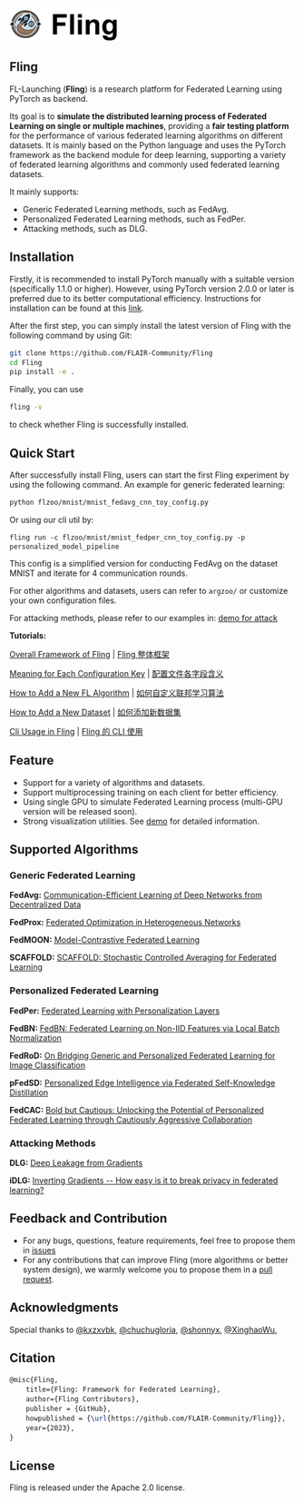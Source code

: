 <img src="./README.assets/fling.png" style="zoom: 25%;" />

## Fling

FL-Launching (**Fling**) is a research platform for Federated Learning using PyTorch as backend. 

Its goal is to **simulate the distributed learning process of Federated Learning on single or multiple machines**, providing a **fair testing platform** for the performance of various federated learning algorithms on different datasets. It is mainly based on the Python language and uses the PyTorch framework as the backend module for deep learning, supporting a variety of federated learning algorithms and commonly used federated learning datasets.

It mainly supports:

- Generic Federated Learning methods, such as FedAvg.
- Personalized Federated Learning methods, such as FedPer.
- Attacking methods, such as DLG.

## Installation

Firstly, it is recommended to install PyTorch manually with a suitable version (specifically 1.1.0 or higher). However, using PyTorch version 2.0.0 or later is preferred due to its better computational efficiency. Instructions for installation can be found at this [link](https://pytorch.org/get-started/locally/).

After the first step, you can simply install the latest version of Fling with the following command by using Git:

```bash
git clone https://github.com/FLAIR-Community/Fling
cd Fling
pip install -e .
```

Finally, you can use

```bash
fling -v
```

to check whether Fling is successfully installed.

## Quick Start

After successfully install Fling, users can start the first Fling experiment by using the following command. An example for generic federated learning:

```bash
python flzoo/mnist/mnist_fedavg_cnn_toy_config.py
```

Or using our cli util by:

```shell
fling run -c flzoo/mnist/mnist_fedper_cnn_toy_config.py -p personalized_model_pipeline
```

This config is a simplified version for conducting FedAvg on the dataset MNIST and iterate for 4 communication rounds.

For other algorithms and datasets, users can refer to `argzoo/` or customize your own configuration files.

For attacking methods, please refer to our examples in: [demo for attack](https://github.com/FLAIR-Community/Fling/blob/main/fling/utils/attack_utils/demo)

**Tutorials:**

[Overall Framework of Fling](https://github.com/FLAIR-Community/Fling/blob/main/docs/framework_for_fling_en.md) | [Fling 整体框架](https://github.com/FLAIR-Community/Fling/blob/main/docs/framework_for_fling_zh.md)

[Meaning for Each Configuration Key](https://github.com/FLAIR-Community/Fling/blob/main/docs/meaning_for_configurations_en.md) | [配置文件各字段含义](https://github.com/FLAIR-Community/Fling/blob/main/docs/meaning_for_configurations_zh.md)

[How to Add a New FL Algorithm](https://github.com/FLAIR-Community/Fling/blob/main/docs/how_to_add_new_algorithm_en.md) | [如何自定义联邦学习算法](https://github.com/FLAIR-Community/Fling/blob/main/docs/how_to_add_new_algorithm_zh.md)

[How to Add a New Dataset](https://github.com/FLAIR-Community/Fling/blob/main/docs/how_to_add_new_dataset_en.md) | [如何添加新数据集](https://github.com/FLAIR-Community/Fling/blob/main/docs/how_to_add_new_dataset_zh.md)

[Cli Usage in Fling](https://github.com/FLAIR-Community/Fling/blob/main/docs/cli_en.md) | [Fling 的 CLI 使用](https://github.com/FLAIR-Community/Fling/blob/main/docs/cli_zh.md)

## Feature

- Support for a variety of algorithms and datasets.
- Support multiprocessing training on each client for better efficiency.
- Using single GPU to simulate Federated Learning process (multi-GPU version will be released soon).
- Strong visualization utilities. See [demo](https://github.com/FLAIR-Community/Fling/blob/main/fling/utils/visualize_utils/demo) for detailed information.

## Supported Algorithms

### Generic Federated Learning

**FedAvg:** [Communication-Efficient Learning of Deep Networks from Decentralized Data](https://proceedings.mlr.press/v54/mcmahan17a/mcmahan17a.pdf)

**FedProx:** [Federated Optimization in Heterogeneous Networks](https://arxiv.org/pdf/1812.06127.pdf)

**FedMOON:** [Model-Contrastive Federated Learning](https://openaccess.thecvf.com/content/CVPR2021/papers/Li_Model-Contrastive_Federated_Learning_CVPR_2021_paper.pdf)

**SCAFFOLD:** [SCAFFOLD: Stochastic Controlled Averaging for Federated Learning ](https://arxiv.org/abs/1910.06378)

### Personalized Federated Learning

**FedPer:** [Federated Learning with Personalization Layers](https://arxiv.org/pdf/1912.00818v1.pdf)

**FedBN:** [FedBN: Federated Learning on Non-IID Features via Local Batch Normalization](https://arxiv.org/pdf/2102.07623.pdf)

**FedRoD:** [On Bridging Generic and Personalized Federated Learning for Image Classification](https://openreview.net/pdf?id=I1hQbx10Kxn)

**pFedSD:** [Personalized Edge Intelligence via Federated Self-Knowledge Distillation](https://ieeexplore.ieee.org/abstract/document/9964434)

**FedCAC:** [Bold but Cautious: Unlocking the Potential of Personalized Federated Learning through Cautiously Aggressive Collaboration]()

### Attacking Methods

**DLG:** [Deep Leakage from Gradients](https://arxiv.org/abs/1906.08935)

**iDLG:** [Inverting Gradients -- How easy is it to break privacy in federated learning?](https://arxiv.org/abs/2003.14053)

## Feedback and Contribution

- For any bugs, questions, feature requirements, feel free to propose them in [issues](https://github.com/FLAIR-Community/Fling/issues)
- For any contributions that can improve Fling (more algorithms or better system design), we warmly welcome you to propose them in a [pull request](https://github.com/FLAIR-Community/Fling/pulls).

## Acknowledgments

Special thanks to [@kxzxvbk](https://github.com/kxzxvbk), [@chuchugloria](https://github.com/chuchugloria), [@shonnyx](https://github.com/shonnyx), [@XinghaoWu](https://github.com/XinghaoWu), 


## Citation
```latex
@misc{Fling,
    title={Fling: Framework for Federated Learning},
    author={Fling Contributors},
    publisher = {GitHub},
    howpublished = {\url{https://github.com/FLAIR-Community/Fling}},
    year={2023},
}
```

## License
Fling is released under the Apache 2.0 license.

